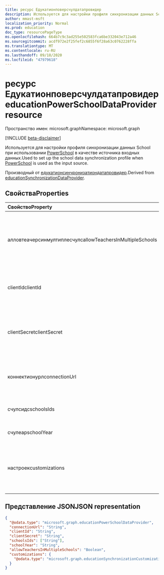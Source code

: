 ```yaml
---
title: ресурс Едукатионповерсчулдатапровидер
description: Используется для настройки профиля синхронизации данных School при использовании PowerSchool в качестве источника входных данных.
author: mmast-msft
localization_priority: Normal
ms.prod: education
doc_type: resourcePageType
ms.openlocfilehash: 664b7c9c3ad255e502583fca6be332043e712a46
ms.sourcegitcommit: acdf972e2f25fef2c6855f6f28a63c0762228ffa
ms.translationtype: MT
ms.contentlocale: ru-RU
ms.lasthandoff: 09/18/2020
ms.locfileid: "47979618"
---
```

# <a name="educationpowerschooldataprovider-resource"></a><span data-ttu-id="8cc85-103">ресурс Едукатионповерсчулдатапровидер</span><span class="sxs-lookup"><span data-stu-id="8cc85-103">educationPowerSchoolDataProvider resource</span></span>

<span data-ttu-id="8cc85-104">Пространство имен: microsoft.graph</span><span class="sxs-lookup"><span data-stu-id="8cc85-104">Namespace: microsoft.graph</span></span>

[!INCLUDE [beta-disclaimer](../../includes/beta-disclaimer.md)]

<span data-ttu-id="8cc85-105">Используется для настройки профиля синхронизации данных School при использовании [PowerSchool](https://www.powerschool.com/solutions/student-information-system-sis/) в качестве источника входных данных.</span><span class="sxs-lookup"><span data-stu-id="8cc85-105">Used to set up the school data synchronization profile when [PowerSchool](https://www.powerschool.com/solutions/student-information-system-sis/) is used as the input source.</span></span>

<span data-ttu-id="8cc85-106">Производный от [едукатионсинчронизатиондатапровидер](educationsynchronizationdataprovider.md).</span><span class="sxs-lookup"><span data-stu-id="8cc85-106">Derived from [educationSynchronizationDataProvider](educationsynchronizationdataprovider.md).</span></span>

## <a name="properties"></a><span data-ttu-id="8cc85-107">Свойства</span><span class="sxs-lookup"><span data-stu-id="8cc85-107">Properties</span></span>

| <span data-ttu-id="8cc85-108">Свойство</span><span class="sxs-lookup"><span data-stu-id="8cc85-108">Property</span></span>                       | <span data-ttu-id="8cc85-109">Тип</span><span class="sxs-lookup"><span data-stu-id="8cc85-109">Type</span></span>                                     | <span data-ttu-id="8cc85-110">Описание</span><span class="sxs-lookup"><span data-stu-id="8cc85-110">Description</span></span>                                                                            |
| :----------------------------- | :--------------------------------------- | :------------------------------------------------------------------------------------- |
| <span data-ttu-id="8cc85-111">алловтеачерсинмултиплесчулс</span><span class="sxs-lookup"><span data-stu-id="8cc85-111">allowTeachersInMultipleSchools</span></span> | <span data-ttu-id="8cc85-112">Boolean</span><span class="sxs-lookup"><span data-stu-id="8cc85-112">Boolean</span></span>                                  | <span data-ttu-id="8cc85-113">Указывает, содержит ли источник несколько идентификаторов для одного учащегося или преподавателя.</span><span class="sxs-lookup"><span data-stu-id="8cc85-113">Indicates whether the source has multiple identifiers for a single student or teacher.</span></span> |
| <span data-ttu-id="8cc85-114">clientId</span><span class="sxs-lookup"><span data-stu-id="8cc85-114">clientId</span></span>                       | <span data-ttu-id="8cc85-115">String</span><span class="sxs-lookup"><span data-stu-id="8cc85-115">String</span></span>                                   | <span data-ttu-id="8cc85-116">Идентификатор клиента, используемый для подключения к PowerSchool.</span><span class="sxs-lookup"><span data-stu-id="8cc85-116">The client ID used to connect to PowerSchool.</span></span>                                          |
| <span data-ttu-id="8cc85-117">clientSecret</span><span class="sxs-lookup"><span data-stu-id="8cc85-117">clientSecret</span></span>                   | <span data-ttu-id="8cc85-118">String</span><span class="sxs-lookup"><span data-stu-id="8cc85-118">String</span></span>                                   | <span data-ttu-id="8cc85-119">Секрет клиента для проверки подлинности подключения к экземпляру PowerSchool.</span><span class="sxs-lookup"><span data-stu-id="8cc85-119">The client secret to authenticate the connection to the PowerSchool instance.</span></span>          |
| <span data-ttu-id="8cc85-120">коннектионурл</span><span class="sxs-lookup"><span data-stu-id="8cc85-120">connectionUrl</span></span>                  | <span data-ttu-id="8cc85-121">String</span><span class="sxs-lookup"><span data-stu-id="8cc85-121">String</span></span>                                   | <span data-ttu-id="8cc85-122">URL-адрес подключения к экземпляру PowerSchool.</span><span class="sxs-lookup"><span data-stu-id="8cc85-122">The connection URL to the PowerSchool instance.</span></span>                                        |
| <span data-ttu-id="8cc85-123">счулсидс</span><span class="sxs-lookup"><span data-stu-id="8cc85-123">schoolsIds</span></span>                     | <span data-ttu-id="8cc85-124">Коллекция String</span><span class="sxs-lookup"><span data-stu-id="8cc85-124">String collection</span></span>                        | <span data-ttu-id="8cc85-125">Список учебных заведений для синхронизации.</span><span class="sxs-lookup"><span data-stu-id="8cc85-125">The list of schools to sync.</span></span>                                                           |
| <span data-ttu-id="8cc85-126">счулеар</span><span class="sxs-lookup"><span data-stu-id="8cc85-126">schoolYear</span></span>                     | <span data-ttu-id="8cc85-127">String</span><span class="sxs-lookup"><span data-stu-id="8cc85-127">String</span></span>                                   | <span data-ttu-id="8cc85-128">Год учебного заведения для синхронизации.</span><span class="sxs-lookup"><span data-stu-id="8cc85-128">The school year to sync.</span></span>                                                               |
| <span data-ttu-id="8cc85-129">настроек</span><span class="sxs-lookup"><span data-stu-id="8cc85-129">customizations</span></span>                 | <span data-ttu-id="8cc85-130">[едукатионсинчронизатионкустомизатионс]</span><span class="sxs-lookup"><span data-stu-id="8cc85-130">[educationSynchronizationCustomizations]</span></span> | <span data-ttu-id="8cc85-131">Необязательная настройка, применяемая к профилю синхронизации.</span><span class="sxs-lookup"><span data-stu-id="8cc85-131">Optional customization to be applied to the synchronization profile.</span></span>                   |

[educationsynchronizationconnectionsettings]: educationsynchronizationconnectionsettings.md
[едукатионсинчронизатионкустомизатионс]: educationsynchronizationcustomizations.md
[educationsynchronizationcustomizations]: educationsynchronizationcustomizations.md

## <a name="json-representation"></a><span data-ttu-id="8cc85-133">Представление JSON</span><span class="sxs-lookup"><span data-stu-id="8cc85-133">JSON representation</span></span>

<!-- {
  "blockType": "resource",
  "optionalProperties": [

  ],
  "@odata.type": "microsoft.graph.educationPowerSchoolDataProvider"
}-->

```json
{
  "@odata.type": "microsoft.graph.educationPowerSchoolDataProvider",
  "connectionUrl": "String",
  "clientId": "String",
  "clientSecret": "String",
  "schoolsIds": ["String"],
  "schoolYear": "String",
  "allowTeachersInMultipleSchools": "Boolean",
  "customizations": {
    "@odata.type": "microsoft.graph.educationSynchronizationCustomizations"
  }
}
```


